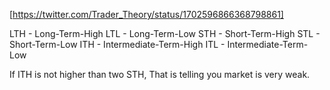[https://twitter.com/Trader_Theory/status/1702596866368798861]  

LTH - Long-Term-High
LTL - Long-Term-Low
STH - Short-Term-High
STL - Short-Term-Low
ITH - Intermediate-Term-High
ITL - Intermediate-Term-Low

If ITH is not higher than two STH, That is telling you market is very weak. 